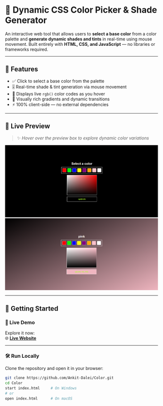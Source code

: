 # 🎨 Dynamic CSS Color Picker & Shade Generator

An interactive web tool that allows users to **select a base color** from a color palette and **generate dynamic shades and tints** in real-time using mouse movement. Built entirely with **HTML, CSS, and JavaScript** — no libraries or frameworks required.

---

## 📌 Features

- ✅ Click to select a base color from the palette  
- 🎚️ Real-time shade & tint generation via mouse movement  
- 🧠 Displays live `rgb()` color codes as you hover  
- 🌈 Visually rich gradients and dynamic transitions  
- ⚡ 100% client-side — no external dependencies  

---

## 📸 Live Preview

> ✨ *Hover over the preview box to explore dynamic color variations*

![Color Picker Preview](image/image.png)
![Color Picker Interaction](image/image1.png)

---

## 🚀 Getting Started

### 🔗 Live Demo

Explore it now:  
🌐 **[Live Website](https://ankit-dalei.github.io/Color/](https://color-tau-two.vercel.app/))**

---

### 🛠️ Run Locally

Clone the repository and open it in your browser:

```bash
git clone https://github.com/Ankit-Dalei/Color.git
cd Color
start index.html     # On Windows
# or
open index.html      # On macOS
